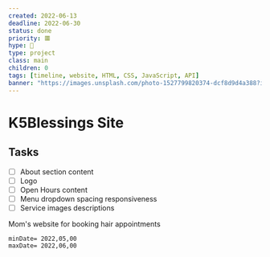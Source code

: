 ```yaml
---
created: 2022-06-13
deadline: 2022-06-30
status: done
priority: 🟥
hype: 🧡
type: project
class: main
children: 0
tags: [timeline, website, HTML, CSS, JavaScript, API]
banner: "https://images.unsplash.com/photo-1527799820374-dcf8d9d4a388?ixlib=rb-1.2.1&ixid=MnwxMjA3fDB8MHxwaG90by1wYWdlfHx8fGVufDB8fHx8&auto=format&fit=crop&w=1011&q=80"
---
```



# K5Blessings Site

## Tasks
- [ ] About section content
- [ ] Logo
- [ ] Open Hours content
- [ ] Menu dropdown spacing responsiveness
- [ ] Service images descriptions

<span 
	  class='ob-timelines' 
	  data-date='2022-06-13-00' 
	  data-title='K5Blessings' 
	  data-class='orange' 
	  data-img = '📎Attachments/📷Images/Pasted image 20220613081304.png' 
	  data-type='range' 
	  data-end='2022-06-30-00'>
	Mom's website for booking hair appointments
</span>
```timeline-vis
minDate= 2022,05,00
maxDate= 2022,06,00
```
